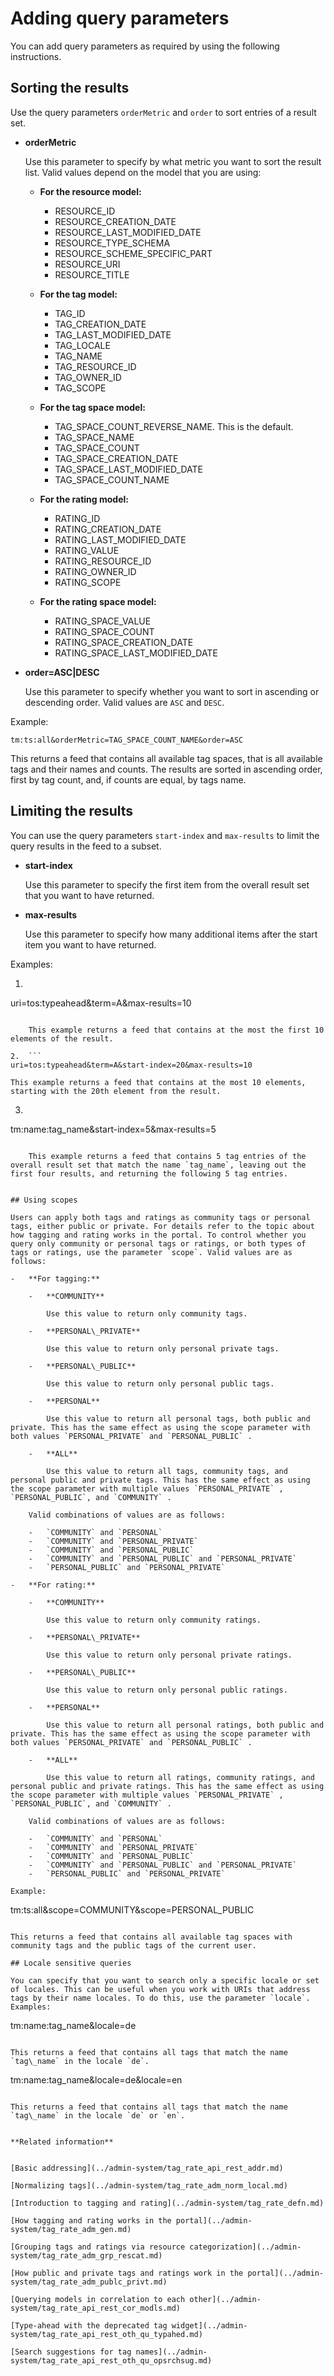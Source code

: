 # Adding query parameters

You can add query parameters as required by using the following instructions.

## Sorting the results

Use the query parameters `orderMetric` and `order` to sort entries of a result set.

-   **orderMetric**

    Use this parameter to specify by what metric you want to sort the result list. Valid values depend on the model that you are using:

    -   **For the resource model:**

        -   RESOURCE\_ID
        -   RESOURCE\_CREATION\_DATE
        -   RESOURCE\_LAST\_MODIFIED\_DATE
        -   RESOURCE\_TYPE\_SCHEMA
        -   RESOURCE\_SCHEME\_SPECIFIC\_PART
        -   RESOURCE\_URI
        -   RESOURCE\_TITLE
    -   **For the tag model:**

        -   TAG\_ID
        -   TAG\_CREATION\_DATE
        -   TAG\_LAST\_MODIFIED\_DATE
        -   TAG\_LOCALE
        -   TAG\_NAME
        -   TAG\_RESOURCE\_ID
        -   TAG\_OWNER\_ID
        -   TAG\_SCOPE
    -   **For the tag space model:**

        -   TAG\_SPACE\_COUNT\_REVERSE\_NAME. This is the default.
        -   TAG\_SPACE\_NAME
        -   TAG\_SPACE\_COUNT
        -   TAG\_SPACE\_CREATION\_DATE
        -   TAG\_SPACE\_LAST\_MODIFIED\_DATE
        -   TAG\_SPACE\_COUNT\_NAME
    -   **For the rating model:**

        -   RATING\_ID
        -   RATING\_CREATION\_DATE
        -   RATING\_LAST\_MODIFIED\_DATE
        -   RATING\_VALUE
        -   RATING\_RESOURCE\_ID
        -   RATING\_OWNER\_ID
        -   RATING\_SCOPE
    -   **For the rating space model:**

        -   RATING\_SPACE\_VALUE
        -   RATING\_SPACE\_COUNT
        -   RATING\_SPACE\_CREATION\_DATE
        -   RATING\_SPACE\_LAST\_MODIFIED\_DATE
-   **order=ASC\|DESC**

    Use this parameter to specify whether you want to sort in ascending or descending order. Valid values are `ASC` and `DESC`.


Example:

```
tm:ts:all&orderMetric=TAG_SPACE_COUNT_NAME&order=ASC
```

This returns a feed that contains all available tag spaces, that is all available tags and their names and counts. The results are sorted in ascending order, first by tag count, and, if counts are equal, by tags name.

## Limiting the results

You can use the query parameters `start-index` and `max-results` to limit the query results in the feed to a subset.

-   **start-index**

    Use this parameter to specify the first item from the overall result set that you want to have returned.

-   **max-results**

    Use this parameter to specify how many additional items after the start item you want to have returned.


Examples:

1.  ```
uri=tos:typeahead&term=A&max-results=10
```

    This example returns a feed that contains at the most the first 10 elements of the result.

2.  ```
uri=tos:typeahead&term=A&start-index=20&max-results=10
```

    This example returns a feed that contains at the most 10 elements, starting with the 20th element from the result.

3.  ```
tm:name:tag\_name&start-index=5&max-results=5
```

    This example returns a feed that contains 5 tag entries of the overall result set that match the name `tag_name`, leaving out the first four results, and returning the following 5 tag entries.


## Using scopes

Users can apply both tags and ratings as community tags or personal tags, either public or private. For details refer to the topic about how tagging and rating works in the portal. To control whether you query only community or personal tags or ratings, or both types of tags or ratings, use the parameter `scope`. Valid values are as follows:

-   **For tagging:**

    -   **COMMUNITY**

        Use this value to return only community tags.

    -   **PERSONAL\_PRIVATE**

        Use this value to return only personal private tags.

    -   **PERSONAL\_PUBLIC**

        Use this value to return only personal public tags.

    -   **PERSONAL**

        Use this value to return all personal tags, both public and private. This has the same effect as using the scope parameter with both values `PERSONAL_PRIVATE` and `PERSONAL_PUBLIC` .

    -   **ALL**

        Use this value to return all tags, community tags, and personal public and private tags. This has the same effect as using the scope parameter with multiple values `PERSONAL_PRIVATE` , `PERSONAL_PUBLIC`, and `COMMUNITY` .

    Valid combinations of values are as follows:

    -   `COMMUNITY` and `PERSONAL`
    -   `COMMUNITY` and `PERSONAL_PRIVATE`
    -   `COMMUNITY` and `PERSONAL_PUBLIC`
    -   `COMMUNITY` and `PERSONAL_PUBLIC` and `PERSONAL_PRIVATE`
    -   `PERSONAL_PUBLIC` and `PERSONAL_PRIVATE`

-   **For rating:**

    -   **COMMUNITY**

        Use this value to return only community ratings.

    -   **PERSONAL\_PRIVATE**

        Use this value to return only personal private ratings.

    -   **PERSONAL\_PUBLIC**

        Use this value to return only personal public ratings.

    -   **PERSONAL**

        Use this value to return all personal ratings, both public and private. This has the same effect as using the scope parameter with both values `PERSONAL_PRIVATE` and `PERSONAL_PUBLIC` .

    -   **ALL**

        Use this value to return all ratings, community ratings, and personal public and private ratings. This has the same effect as using the scope parameter with multiple values `PERSONAL_PRIVATE` , `PERSONAL_PUBLIC`, and `COMMUNITY` .

    Valid combinations of values are as follows:

    -   `COMMUNITY` and `PERSONAL`
    -   `COMMUNITY` and `PERSONAL_PRIVATE`
    -   `COMMUNITY` and `PERSONAL_PUBLIC`
    -   `COMMUNITY` and `PERSONAL_PUBLIC` and `PERSONAL_PRIVATE`
    -   `PERSONAL_PUBLIC` and `PERSONAL_PRIVATE`

Example:

```
tm:ts:all&scope=COMMUNITY&scope=PERSONAL_PUBLIC 
```

This returns a feed that contains all available tag spaces with community tags and the public tags of the current user.

## Locale sensitive queries

You can specify that you want to search only a specific locale or set of locales. This can be useful when you work with URIs that address tags by their name locales. To do this, use the parameter `locale`. Examples:

```
tm:name:tag\_name&locale=de
```

This returns a feed that contains all tags that match the name `tag\_name` in the locale `de`.

```
tm:name:tag\_name&locale=de&locale=en
```

This returns a feed that contains all tags that match the name `tag\_name` in the locale `de` or `en`.


**Related information**  


[Basic addressing](../admin-system/tag_rate_api_rest_addr.md)

[Normalizing tags](../admin-system/tag_rate_adm_norm_local.md)

[Introduction to tagging and rating](../admin-system/tag_rate_defn.md)

[How tagging and rating works in the portal](../admin-system/tag_rate_adm_gen.md)

[Grouping tags and ratings via resource categorization](../admin-system/tag_rate_adm_grp_rescat.md)

[How public and private tags and ratings work in the portal](../admin-system/tag_rate_adm_publc_privt.md)

[Querying models in correlation to each other](../admin-system/tag_rate_api_rest_cor_modls.md)

[Type-ahead with the deprecated tag widget](../admin-system/tag_rate_api_rest_oth_qu_typahed.md)

[Search suggestions for tag names](../admin-system/tag_rate_api_rest_oth_qu_opsrchsug.md)

